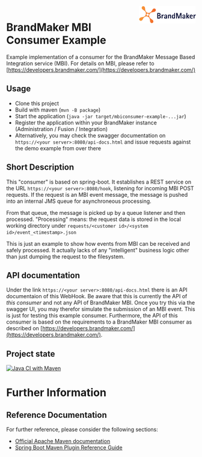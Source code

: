 <img align="right" src="https://github.com/brandmaker/MBI-Consumer/blob/f7a4fc69e2bea28d909215df626b55e020fbaffa/BrandMaker_Logo_on_light_bg.png" alt="BrandMaker" width="30%" height="30%">


# BrandMaker MBI Consumer Example

Example implementation of a consumer for the BrandMaker Message Based Integration service (MBI).
For details on MBI, please refer to [https://developers.brandmaker.com/](https://developers.brandmaker.com/)


## Usage

* Clone this project
* Build with maven (`mvn -B package`)
* Start the application (`java -jar target/mbiconsumer-example-...jar`)
* Register the application within your BrandMaker instance (Administration / Fusion / Integration)
* Alternatively, you may check the swagger documentation on `https://<your server>:8080/api-docs.html` and issue requests against the demo example from over there

## Short Description

This "consumer" is based on spring-boot. It establishes a REST service on the URL `https://<your server>:8080/hook`, listening for incoming MBI POST requests. If the request is 
an MBI event message, the message is pushed into an internal JMS queue for asynchroneous processing.

From that queue, the message is picked up by a queue listener and then processed. "Processing" means: the request data is stored in the local working directory 
under `requests/<customer id>/<system id>/event_<timestamp>.json`

This is just an example to show how events from MBI can be received and safely processed. It actually lacks of any "intelligent" business logic other than just 
dumping the request to the filesystem.


## API documentation

Under the link `https://<your server>:8080/api-docs.html` there is an API documentaion of this WebHook. Be aware that this is currently the API of *this consumer* and not any 
API of BrandMaker MBI. Once you try this via the swagger UI, you may therefor simulate the submission of an MBI event. This is just for testing this example consumer.
Furthermore, the API of this consumer is based on the requirements to a BrandMaker MBI consumer as described on [https://developers.brandmaker.com/](https://developers.brandmaker.com/).


## Project state

[![Java CI with Maven](https://github.com/brandmaker/MBI-Consumer/actions/workflows/maven.yml/badge.svg)](https://github.com/brandmaker/MBI-Consumer/actions/workflows/maven.yml)

# Further Information

## Reference Documentation
For further reference, please consider the following sections:

* [Official Apache Maven documentation](https://maven.apache.org/guides/index.html)
* [Spring Boot Maven Plugin Reference Guide](https://docs.spring.io/spring-boot/docs/2.3.0.M3/maven-plugin/html/)
